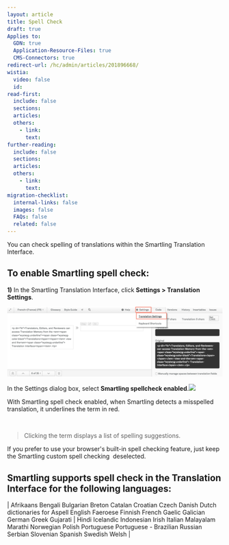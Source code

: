```yaml
---
layout: article
title: Spell Check
draft: true
Applies to:
  GDN: true
  Application-Resource-Files: true
  CMS-Connectors: true
redirect-url: /hc/admin/articles/201896668/
wistia:
  video: false
  id:
read-first:
  include: false
  sections:
  articles:
  others:
    - link:
      text:
further-reading:
  include: false
  sections:
  articles:
  others:
    - link:
      text:
migration-checklist:
  internal-links: false
  images: false
  FAQs: false
  related: false
---
```



You can check spelling of translations within the Smartling Translation Interface.

## To enable Smartling spell check:

**1)** In the Smartling Translation Interface, click **Settings &gt; Translation Settings**.

![](/uploads/versions/smartling___translations_management---x----1201-390x---.png)

In the Settings dialog box, select&nbsp;**Smartling spellcheck enabled**.![](/hc/en-us/article_attachments/203650358/Smartling___Translations_Management.png)

With Smartling spell check enabled, when Smartling detects a misspelled translation, it underlines the term in red.

![]()

> Clicking the term displays a list of spelling suggestions.

If you prefer to use your browser's built-in spell checking feature, just keep the Smartling custom spell checking&nbsp; deselected.

## Smartling supports spell check in the Translation Interface for the following languages:

| Afrikaans Bengali Bulgarian Breton Catalan Croatian Czech Danish Dutch dictionaries for Aspell English Faeroese Finnish French Gaelic Galician German Greek Gujarati | Hindi Icelandic Indonesian Irish Italian Malayalam Marathi Norwegian Polish Portuguese Portuguese - Brazilian Russian Serbian Slovenian Spanish Swedish Welsh |